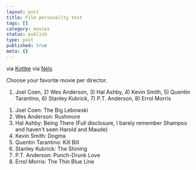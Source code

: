```yaml
---
layout: post
title: Film personality test
tags: []
category: movies
status: publish
type: post
published: true
meta: {}
---
```

via [Kottke](http://www.kottke.org/08/12/film-personality-test") via [Nels](http://nelsnelson.blogspot.com/2008/12/kottke-favorite-movie-per-director-re.html)

Choose your favorite movie per director.

1) Joel Coen, 2) Wes Anderson, 3) Hal Ashby, 4) Kevin Smith, 5) Quentin Tarantino, 6) Stanley Kubrick, 7) P.T. Anderson, 8) Errol Morris

1. Joel Coen: The Big Lebowski
1. Wes Anderson: Rushmore
1. Hal Ashby: Being There (Full disclosure, I barely remember Shampoo and haven't seen Harold and Maude)
1. Kevin Smith: Dogma
1. Quentin Tarantino: Kill Bill
1. Stanley Kubrick: The Shining
1. P.T. Anderson: Punch-Drunk Love
1. Errol Morris: The Thin Blue Line
